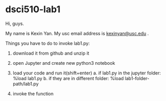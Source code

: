 # dsci510-lab1

Hi, guys. 

My name is Kexin Yan. My usc email address is kexinyan@usc.edu . 

Things you have to do to invoke lab1.py:

1. download it from github and unzip it

2. open Jupyter and create new python3 notebook

3. load your code and run it(shift+enter)
     a. if lab1.py in the jupyter folder: %load lab1.py
     b. if they are in different folder: %load lab1-folder-path/lab1.py
     
4. invoke the function
